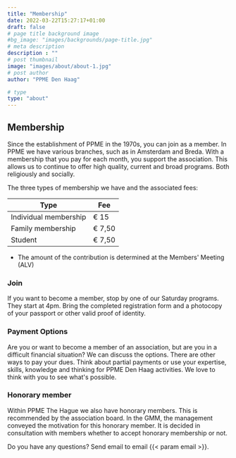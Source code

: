 ```yaml
---
title: "Membership"
date: 2022-03-22T15:27:17+01:00
draft: false
# page title background image
#bg_image: "images/backgrounds/page-title.jpg"
# meta description
description : ""
# post thumbnail
image: "images/about/about-1.jpg"
# post author
author: "PPME Den Haag"

# type
type: "about"
---
```


## Membership
Since the establishment of PPME in the 1970s, you can join as a member. In PPME we have various branches, such as in Amsterdam and Breda.
With a membership that you pay for each month, you support the association. This allows us to continue to offer high quality, current and broad programs. Both religiously and socially.

The three types of membership we have and the associated fees:

| Type | Fee |
|------|-----|
| Individual membership | € 15 |
| Family membership | € 7,50 |
| Student | € 7,50 |

* The amount of the contribution is determined at the Members' Meeting (ALV)

### Join
If you want to become a member, stop by one of our Saturday programs. They start at 4pm. Bring the completed registration form and a photocopy of your passport or other valid proof of identity.

### Payment Options
Are you or want to become a member of an association, but are you in a difficult financial situation? We can discuss the options. There are other ways to pay your dues. Think about partial payments or use your expertise, skills, knowledge and thinking for PPME Den Haag activities. We love to think with you to see what's possible.

### Honorary member
Within PPME The Hague we also have honorary members. This is recommended by the association board. In the GMM, the management conveyed the motivation for this honorary member. It is decided in consultation with members whether to accept honorary membership or not.

Do you have any questions?
Send email to email {{< param email >}}.
